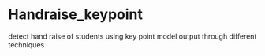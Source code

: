 # Handraise_keypoint
detect hand raise of students using key point model output through different techniques
